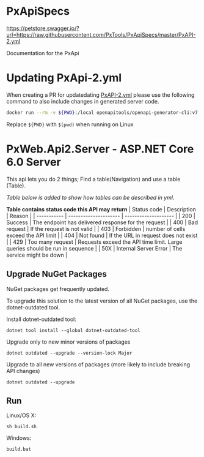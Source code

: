 # PxApiSpecs

https://petstore.swagger.io/?url=https://raw.githubusercontent.com/PxTools/PxApiSpecs/master/PxAPI-2.yml

Documentation for the PxApi

# Updating PxApi-2.yml

When creating a PR for updatedating [PxAPI-2.yml](PxAPI-2.yml)
please use the following command to also include changes in generated server code.

```sh
docker run --rm -v ${PWD}:/local openapitools/openapi-generator-cli:v7.9.0  generate -i /local/PxAPI-2.yml -g aspnetcore -c /local/aspnetcore-generator-config.yml -o /local
```

Replace `${PWD}` with `$(pwd)` when running on Linux

# PxWeb.Api2.Server - ASP.NET Core 6.0 Server

This api lets you do 2 things; Find a table(Navigation) and use a table (Table).

_Table below is added to show how tables can be described in yml._

**Table contains status code this API may return**
| Status code | Description | Reason |
| ----------- | --------------------- | -------------------- |
| 200 | Success | The endpoint has delivered response for the request |
| 400 | Bad request | If the request is not valid |
| 403 | Forbidden | number of cells exceed the API limit |
| 404 | Not found | If the URL in request does not exist |
| 429 | Too many request | Requests exceed the API time limit. Large queries should be run in sequence |
| 50X | Internal Server Error | The service might be down |

## Upgrade NuGet Packages

NuGet packages get frequently updated.

To upgrade this solution to the latest version of all NuGet packages, use the dotnet-outdated tool.

Install dotnet-outdated tool:

```
dotnet tool install --global dotnet-outdated-tool
```

Upgrade only to new minor versions of packages

```
dotnet outdated --upgrade --version-lock Major
```

Upgrade to all new versions of packages (more likely to include breaking API changes)

```
dotnet outdated --upgrade
```

## Run

Linux/OS X:

```
sh build.sh
```

Windows:

```
build.bat
```
